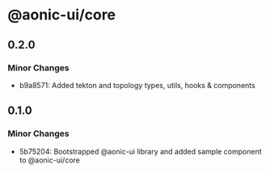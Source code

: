 # @aonic-ui/core

## 0.2.0

### Minor Changes

- b9a8571: Added tekton and topology types, utils, hooks & components

## 0.1.0

### Minor Changes

- 5b75204: Bootstrapped @aonic-ui library and added sample component to @aonic-ui/core
